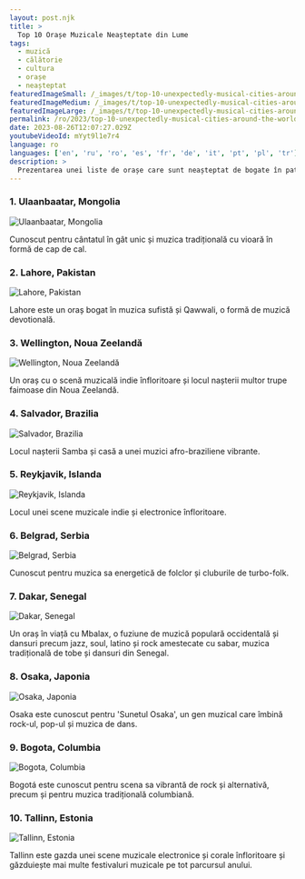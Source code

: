 ```yaml
---
layout: post.njk
title: >
  Top 10 Orașe Muzicale Neașteptate din Lume
tags:
  - muzică
  - călătorie
  - cultura
  - orașe
  - neașteptat
featuredImageSmall: /_images/t/top-10-unexpectedly-musical-cities-around-the-world-cover-ro-small.webp
featuredImageMedium: /_images/t/top-10-unexpectedly-musical-cities-around-the-world-cover-ro-medium.webp
featuredImageLarge: /_images/t/top-10-unexpectedly-musical-cities-around-the-world-cover-ro-large.webp
permalink: /ro/2023/top-10-unexpectedly-musical-cities-around-the-world.html
date: 2023-08-26T12:07:27.029Z
youtubeVideoId: mYyt9l1e7r4
language: ro
languages: ['en', 'ru', 'ro', 'es', 'fr', 'de', 'it', 'pt', 'pl', 'tr']
description: >
  Prezentarea unei liste de orașe care sunt neașteptat de bogate în patrimoniu muzical și vibrante. Aceste locuri nu ar fi primele care îți vin în minte când te gândești la muzică, dar cu siguranță merită recunoaștere pentru contribuțiile lor unice la lumea melodiilor.
---
```


### 1. Ulaanbaatar, Mongolia

![Ulaanbaatar, Mongolia](/_images/0/0552cd9d628f205f4b2d759b81fae659-medium.webp)

Cunoscut pentru cântatul în gât unic și muzica tradițională cu vioară în formă de cap de cal.

### 2. Lahore, Pakistan

![Lahore, Pakistan](/_images/8/8427c6827748706bc721629ed662b262-medium.webp)

Lahore este un oraș bogat în muzica sufistă și Qawwali, o formă de muzică devotională.

### 3. Wellington, Noua Zeelandă

![Wellington, Noua Zeelandă](/_images/6/6dd5ecbc64f50de40a39875fe619e8b8-medium.webp)

Un oraș cu o scenă muzicală indie înfloritoare și locul nașterii multor trupe faimoase din Noua Zeelandă.

### 4. Salvador, Brazilia

![Salvador, Brazilia](/_images/0/07c3e5ac3c35e6f567997625856c9374-medium.webp)

Locul nașterii Samba și casă a unei muzici afro-braziliene vibrante.

### 5. Reykjavik, Islanda

![Reykjavik, Islanda](/_images/8/86c5b33e19b340a39699249512c779d8-medium.webp)

Locul unei scene muzicale indie și electronice înfloritoare.

### 6. Belgrad, Serbia

![Belgrad, Serbia](/_images/b/bbcc6941b3351ba824ca2df1476ba218-medium.webp)

Cunoscut pentru muzica sa energetică de folclor și cluburile de turbo-folk.

### 7. Dakar, Senegal

![Dakar, Senegal](/_images/1/1d9b2344c2cc7cb4cc3cee6b367f33a3-medium.webp)

Un oraș în viață cu Mbalax, o fuziune de muzică populară occidentală și dansuri precum jazz, soul, latino și rock amestecate cu sabar, muzica tradițională de tobe și dansuri din Senegal.

### 8. Osaka, Japonia

![Osaka, Japonia](/_images/2/2fa77810457d8f469311dc3bfb10f254-medium.webp)

Osaka este cunoscut pentru 'Sunetul Osaka', un gen muzical care îmbină rock-ul, pop-ul și muzica de dans.

### 9. Bogota, Columbia

![Bogota, Columbia](/_images/3/32d51481ce80ce2c6487eb4d21df6138-medium.webp)

Bogotá este cunoscut pentru scena sa vibrantă de rock și alternativă, precum și pentru muzica tradițională columbiană.

### 10. Tallinn, Estonia

![Tallinn, Estonia](/_images/1/1b48d6c160c60d9b0855ed80218028c1-medium.webp)

Tallinn este gazda unei scene muzicale electronice și corale înfloritoare și găzduiește mai multe festivaluri muzicale pe tot parcursul anului.

